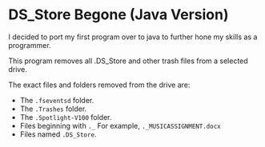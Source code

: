 DS_Store Begone (Java Version)
========================

I decided to port my first program over to java to further hone my skills as a programmer.

This program removes all .DS_Store and other trash files from a selected drive.

The exact files and folders removed from the drive are:
-   The ``.fseventsd`` folder.
-   The ``.Trashes`` folder.
-   The ``.Spotlight-V100`` folder.
-   Files beginning with ``._`` For example, ``._MUSICASSIGNMENT.docx``
-   Files named ``.DS_Store``.
